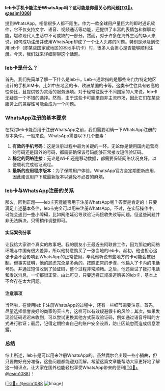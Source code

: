 **leb卡手机卡能注册WhatsApp吗？这可能是你最关心的问题[[TG💪+ @esim1088](https://t.me/s/esim1088)]**

提到WhatsApp，相信很多人都不陌生。作为一款全球用户量巨大的即时通讯软件，它不仅支持文字、语音、视频通话等功能，还提供了丰富的表情包和群聊功能，堪称现代人生活中不可或缺的一部分。然而，对于许多在海外生活的华人来说，如何成功注册并使用WhatsApp却成了一个让人头疼的问题。特别是涉及到使用leb卡（即某些国家或地区的本地手机卡）时，很多人会担心是否能够顺利注册。今天，我们就来详细聊聊这个话题。

### leb卡是什么？

首先，我们先简单了解一下什么是leb卡。Leb卡通常指的是那些专门为特定地区设计的手机SIM卡，比如中东地区的卡、欧洲某国的卡等。这类卡往往具有较高的性价比，且提供较为灵活的服务选项。对于经常往返于不同国家的人来说，leb卡无疑是一个不错的选择。然而，由于这些卡可能来自非主流市场，因此它们在某些服务上的兼容性可能会成为一个问题。

### WhatsApp注册的基本要求

在探讨leb卡能否用于注册WhatsApp之前，我们需要明确一下WhatsApp注册的基本条件。一般来说，WhatsApp需要以下几个要素：

1. **有效的手机号码**：这是注册过程中最为关键的一环。无论你是使用国内运营商的号码还是国外的号码，都需要确保该号码能够正常接收短信验证码。
2. **稳定的网络连接**：无论是Wi-Fi还是移动数据，都需要保证网络状况良好，以便顺利完成验证流程。
3. **最新的应用程序版本**：为了保障用户体验，WhatsApp官方会定期更新应用，因此建议用户下载最新版本以避免不必要的麻烦。

### leb卡与WhatsApp注册的关系

那么，回到正题——leb卡究竟能否用于注册WhatsApp呢？答案是肯定的！只要满足上述基本条件，leb卡完全可以用来注册WhatsApp。不过，在实际操作中，可能会遇到一些小障碍，比如网络延迟导致验证码接收失败等问题。但这些问题并非无法解决，只需稍作调整即可。

#### 实际案例分享

让我给大家讲个真实的故事吧。我的朋友小王最近去阿联酋工作，因为那边的网络环境与中国有很大差异，所以他特意购买了一张当地的leb卡。起初，他也担心这张卡会不会影响到WhatsApp的正常使用，毕竟他听说有些地方的卡可能会被限制。但事实证明，他的顾虑完全是多余的。按照正常的步骤，他输入了卡内的电话号码，并通过短信收到了验证码，整个过程非常顺畅。之后，他还尝试了拨打电话和发送消息，一切都很正常。由此可见，只要选择正规渠道购买的leb卡，基本上不会存在太大问题。

#### 注意事项

当然啦，在使用leb卡注册WhatsApp的过程中，还有一些细节需要注意。首先，尽量选择信誉良好的商家购买卡片，这样可以有效规避假卡的风险；其次，如果发现验证码迟迟未收到，可以尝试更换其他方式获取验证码，例如通过语音呼叫的方式进行验证；最后，记得定期检查自己的账户安全设置，防止因疏忽而造成信息泄露。

### 总结

综上所述，leb卡是可以用来注册WhatsApp的。虽然偶尔会出现一些小插曲，但只要做好充分准备，这些问题都能迎刃而解。希望这篇文章能帮助大家更好地了解这一知识点，让大家在国外也能轻松享受WhatsApp带来的便利[[TG💪+ @esim1088](https://t.me/s/esim1088)]！

[[TG💪+ @esim1088](https://t.me/s/esim1088) ![Image](https://i.postimg.cc/4NQfJmqS/Snipaste-2025-05-13-00-14-12.png)]